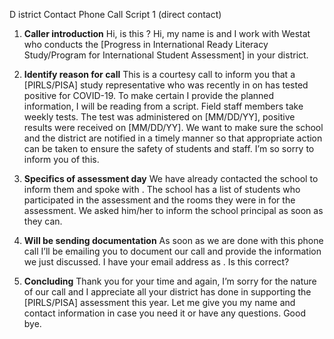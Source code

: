 D istrict Contact Phone Call Script 1 (direct contact)

1.	**Caller introduction**
Hi, is this <district contact name>?  Hi, my name is <name> and I work with Westat who conducts the [Progress in International Ready Literacy Study/Program for International Student Assessment] in your district. 

2.	**Identify reason for call** 
This is a courtesy call to inform you that a [PIRLS/PISA] study representative who was recently in <school name> on <date> has tested positive for COVID-19. To make certain I provide the planned information, I will be reading from a script. 
Field staff members take weekly tests. The test was administered on [MM/DD/YY], positive results were received on [MM/DD/YY]. We want to make sure the school and the district are notified in a timely manner so that appropriate action can be taken to ensure the safety of students and staff. I’m so sorry to inform you of this.  

3.	**Specifics of assessment day**
We have already contacted the school to inform them and spoke with <school coordinator or principal name>.  The school has a list of students who participated in the assessment and the rooms they were in for the assessment.  We asked him/her to inform the school principal as soon as they can.

4.	**Will be sending documentation**
As soon as we are done with this phone call I’ll be emailing you to document our call and provide the information we just discussed. I have your email address as <district contact email>.  Is this correct?

5.	**Concluding**
Thank you for your time and again, I’m sorry for the nature of our call and I appreciate all your district has done in supporting the [PIRLS/PISA] assessment this year.  Let me give you my name and contact information in case you need it or have any questions.  Good bye.
